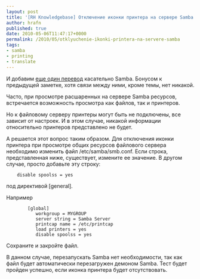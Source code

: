 ```yaml
--- 
layout: post 
title: '[RH Knowledgebase] Отключение иконки принтера на сервере Samba' 
author: hrafn 
published: true 
date: 2010-05-06T11:47:17+0000 
permalink: /2010/05/otklyuchenie-ikonki-printera-na-servere-samba 
tags:
- samba
- printing
- translate
--- 
```


И добавим [еще один перевод](http://kbase.redhat.com/faq/docs/DOC-4813)
касательно Samba. Бонусом к предыдущей заметке, хотя связи между ними, кроме
темы, нет никакой.

<!--more-->  

Часто, при просмотре расшаренных на сервере Samba ресурсов, встречается
возможность просмотра как файлов, так и принтеров.

Но к файловому серверу принтеры могут быть не подключены, все зависит от
настроек. И в этом случае, никакой информации относительно принтеров
представлено не будет.

А решается этот вопрос таким образом. Для отключения иконки принтера при
просмотре общих ресурсов файлового сервера необходимо изменить файл
/etc/samba/smb.conf. Если строка, представленная ниже, существует, измените ее
значение. В другом случае, просто добавьте эту строку:
    
		disable spoolss = yes

под директивой [general].

Например
    
		    [global]
		       workgroup = MYGROUP
		       server string = Samba Server
		       printcap name = /etc/printcap
		       load printers = yes
		       disable spoolss = yes

Сохраните и закройте файл.

В данном случае, перезапускать Samba нет необходимости, так как файл будет
автоматически перезагружен демоном Samba. Тест будет пройден успешно, если
иконка принтера будет отсутствовать.

